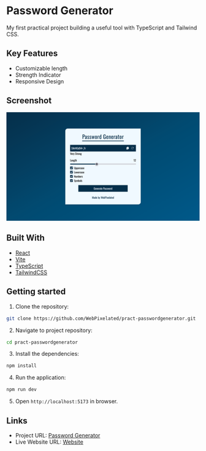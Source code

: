 # Password Generator

My first practical project building a useful tool with TypeScript and Tailwind CSS.

## Key Features

- Customizable length
- Strength Indicator
- Responsive Design

## Screenshot

![Project Screenshot](./screenshot.png)

## Built With

- [React](https://reactjs.org/)
- [Vite](https://vite.dev/)
- [TypeScript](https://www.typescriptlang.org/)
- [TailwindCSS](https://tailwindcss.com/)

## Getting started

1. Clone the repository:

```bash
git clone https://github.com/WebPixelated/pract-passwordgenerator.git
```

2. Navigate to project repository:

```bash
cd pract-passwordgenerator
```

3. Install the dependencies:

```bash
npm install
```

4. Run the application:

```bash
npm run dev
```

5. Open `http://localhost:5173` in browser.

## Links

- Project URL: [Password Generator](https://github.com/WebPixelated/pract-passwordgenerator)
- Live Website URL: [Website](https://passgen-wpx.netlify.app/)
